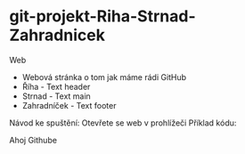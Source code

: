 # git-projekt-Riha-Strnad-Zahradnicek
Web

- Webová stránka o tom jak máme rádi GitHub
- Říha - Text header
- Strnad - Text main
- Zahradníček - Text footer

Návod ke spuštění: Otevřete se web v prohlížeči
Příklad kódu: <section>
                  <article>
                      <p> Ahoj Githube </p>
                  </article>
              </section>

  
